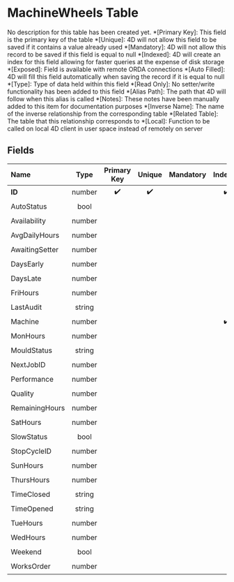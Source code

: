 ﻿# MachineWheels Table
No description for this table has been created yet.
*[Primary Key]: This field is the primary key of the table
*[Unique]: 4D will not allow this field to be saved if it contains a value already used
*[Mandatory]: 4D will not allow this record to be saved if this field is equal to null
*[Indexed]: 4D will create an index for this field allowing for faster queries at the expense of disk storage
*[Exposed]: Field is available with remote ORDA connections
*[Auto Filled]: 4D will fill this field automatically when saving the record if it is equal to null
*[Type]: Type of data held within this field
*[Read Only]: No setter/write functionality has been added to this field
*[Alias Path]: The path that 4D will follow when this alias is called
*[Notes]: These notes have been manually added to this item for documentation purposes
*[Inverse Name]: The name of the inverse relationship from the corresponding table
*[Related Table]: The table that this relationship corresponds to
*[Local]: Function to be called on local 4D client in user space instead of remotely on server
## Fields
|Name|Type|Primary Key|Unique|Mandatory|Indexed|Exposed|Auto Filled|Notes|
|:---|:---:|:---:|:---:|:---:|:---:|:---:|:---:|:---:|
|**ID**|number|✔️|✔️||✔️|✔️|✔️||
|AutoStatus|bool|||||✔️|||
|Availability|number|||||✔️|||
|AvgDailyHours|number|||||✔️|||
|AwaitingSetter|number|||||✔️|||
|DaysEarly|number|||||✔️|||
|DaysLate|number|||||✔️|||
|FriHours|number|||||✔️|||
|LastAudit|string|||||✔️|||
|Machine|number||||✔️|✔️|||
|MonHours|number|||||✔️|||
|MouldStatus|string|||||✔️|||
|NextJobID|number|||||✔️|||
|Performance|number|||||✔️|||
|Quality|number|||||✔️|||
|RemainingHours|number|||||✔️|||
|SatHours|number|||||✔️|||
|SlowStatus|bool|||||✔️|||
|StopCycleID|number|||||✔️|||
|SunHours|number|||||✔️|||
|ThursHours|number|||||✔️|||
|TimeClosed|string|||||✔️|||
|TimeOpened|string|||||✔️|||
|TueHours|number|||||✔️|||
|WedHours|number|||||✔️|||
|Weekend|bool|||||✔️|||
|WorksOrder|number|||||✔️|||